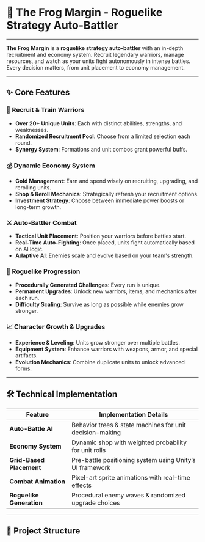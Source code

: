 # 🐸 The Frog Margin - Roguelike Strategy Auto-Battler

---

**The Frog Margin** is a **roguelike strategy auto-battler** with an in-depth recruitment and economy system. Recruit legendary warriors, manage resources, and watch as your units fight autonomously in intense battles. Every decision matters, from unit placement to economy management.

---

## ✨ Core Features

### 🏹 Recruit & Train Warriors
- **Over 20+ Unique Units**: Each with distinct abilities, strengths, and weaknesses.
- **Randomized Recruitment Pool**: Choose from a limited selection each round.
- **Synergy System**: Formations and unit combos grant powerful buffs.

### 💰 Dynamic Economy System
- **Gold Management**: Earn and spend wisely on recruiting, upgrading, and rerolling units.
- **Shop & Reroll Mechanics**: Strategically refresh your recruitment options.
- **Investment Strategy**: Choose between immediate power boosts or long-term growth.

### ⚔️ Auto-Battler Combat
- **Tactical Unit Placement**: Position your warriors before battles start.
- **Real-Time Auto-Fighting**: Once placed, units fight automatically based on AI logic.
- **Adaptive AI**: Enemies scale and evolve based on your team's strength.

### 🎲 Roguelike Progression
- **Procedurally Generated Challenges**: Every run is unique.
- **Permanent Upgrades**: Unlock new warriors, items, and mechanics after each run.
- **Difficulty Scaling**: Survive as long as possible while enemies grow stronger.

### 📈 Character Growth & Upgrades
- **Experience & Leveling**: Units grow stronger over multiple battles.
- **Equipment System**: Enhance warriors with weapons, armor, and special artifacts.
- **Evolution Mechanics**: Combine duplicate units to unlock advanced forms.

---

## 🛠️ Technical Implementation

| Feature                   | Implementation Details                              |
|---------------------------|-----------------------------------------------------|
| **Auto-Battle AI**        | Behavior trees & state machines for unit decision-making |
| **Economy System**        | Dynamic shop with weighted probability for unit rolls |
| **Grid-Based Placement**  | Pre-battle positioning system using Unity’s UI framework |
| **Combat Animation**      | Pixel-art sprite animations with real-time effects |
| **Roguelike Generation**  | Procedural enemy waves & randomized upgrade choices |


---

## 📂 Project Structure

